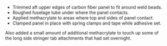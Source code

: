 * Trimmed aft upper edges of carbon fiber panel to fit around weld beads.
* Roughed fuselage tube under where the panel contacts.
* Applied methacrylate to areas where top and sides of panel contact.
* Clamped panel in place with spring clamps and tape while adhesive set.

Also added a small amount of additional methacrylate to touch up some of the long side stringer tab attachments that had set overnight.
